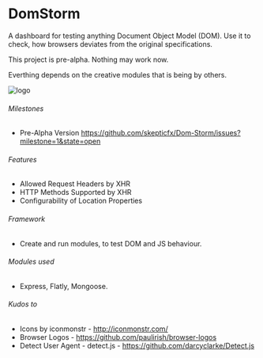 DomStorm
=========

A dashboard for testing anything Document Object Model (DOM). Use it to check, how browsers deviates from the original specifications.

This project is pre-alpha. Nothing may work now.

Everthing depends on the creative modules that is being by others.


![logo](https://raw.github.com/skepticfx/Dom-Storm/master/public/imgs/dom-storm-logo.png)

###### Milestones
* Pre-Alpha Version
	https://github.com/skepticfx/Dom-Storm/issues?milestone=1&state=open

###### Features
* Allowed Request Headers by XHR
* HTTP Methods Supported by XHR
* Configurability of Location Properties


###### Framework

* Create and run modules, to test DOM and JS behaviour.

###### Modules used

* Express, Flatly, Mongoose.

###### Kudos to

* Icons by iconmonstr - http://iconmonstr.com/
* Browser Logos - https://github.com/paulirish/browser-logos
* Detect User Agent - detect.js - https://github.com/darcyclarke/Detect.js
